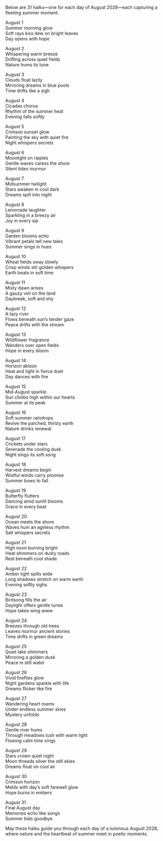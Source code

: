 Below are 31 haiku—one for each day of August 2028—each capturing a fleeting summer moment.

August 1  
Summer morning glow  
Soft rays kiss dew on bright leaves  
Day opens with hope

August 2  
Whispering warm breeze  
Drifting across quiet fields  
Nature hums its tune

August 3  
Clouds float lazily  
Mirroring dreams in blue pools  
Time drifts like a sigh

August 4  
Cicadas chorus  
Rhythm of the summer heat  
Evening falls softly

August 5  
Crimson sunset glow  
Painting the sky with quiet fire  
Night whispers secrets

August 6  
Moonlight on ripples  
Gentle waves caress the shore  
Silent tides murmur

August 7  
Midsummer twilight  
Stars awaken in cool dark  
Dreams spill into night

August 8  
Lemonade laughter  
Sparkling in a breezy air  
Joy in every sip

August 9  
Garden blooms echo  
Vibrant petals tell new tales  
Summer sings in hues

August 10  
Wheat fields sway slowly  
Crisp winds stir golden whispers  
Earth beats in soft time

August 11  
Misty dawn arises  
A gauzy veil on the land  
Daybreak, soft and shy

August 12  
A lazy river  
Flows beneath sun’s tender gaze  
Peace drifts with the stream

August 13  
Wildflower fragrance  
Wanders over open fields  
Hope in every bloom

August 14  
Horizon ablaze  
Heat and light in fierce duet  
Day dances with fire

August 15  
Mid-August sparkle  
Sun climbs high within our hearts  
Summer at its peak

August 16  
Soft summer raindrops  
Revive the parched, thirsty earth  
Nature drinks renewal

August 17  
Crickets under stars  
Serenade the cooling dusk  
Night sings its soft song

August 18  
Harvest dreams begin  
Wistful winds carry promise  
Summer bows to fall

August 19  
Butterfly flutters  
Dancing amid sunlit blooms  
Grace in every beat

August 20  
Ocean meets the shore  
Waves hum an ageless rhythm  
Salt whispers secrets

August 21  
High noon burning bright  
Heat shimmers on dusty roads  
Rest beneath cool shade

August 22  
Amber light spills wide  
Long shadows stretch on warm earth  
Evening softly sighs

August 23  
Birdsong fills the air  
Daylight offers gentle tunes  
Hope takes wing anew

August 24  
Breezes through old trees  
Leaves murmur ancient stories  
Time drifts in green dreams

August 25  
Quiet lake shimmers  
Mirroring a golden dusk  
Peace in still water

August 26  
Vivid fireflies glow  
Night gardens sparkle with life  
Dreams flicker like fire

August 27  
Wandering heart roams  
Under endless summer skies  
Mystery unfolds

August 28  
Gentle river hums  
Through meadows lush with warm light  
Flowing calm time sings

August 29  
Stars crown quiet night  
Moon threads silver the still skies  
Dreams float on cool air

August 30  
Crimson horizon  
Melds with day’s soft farewell glow  
Hope burns in embers

August 31  
Final August day  
Memories echo like songs  
Summer bids goodbye

May these haiku guide you through each day of a luminous August 2028, where nature and the heartbeat of summer meet in poetic moments.
